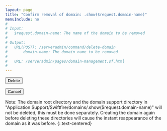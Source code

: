 ```yaml
---
layout: page
title: "Confirm removal of domain: .show($request.domain-name)"
menuInclude: no
#
# Input:
#	$request.domain-name: The name of the domain to be removed
#
# Output:
#	URL(POST): /serveradmin/command/delete-domain
#		domain-name: The domain name to be removed
#
#	URL: /serveradmin/pages/domain-management.sf.html
#
---
```

<div class="centered-buttons">
    <form method="post" action="/serveradmin/command/delete-domain">
        <button type="submit" name="domain-name" value=".show($request.domain-name)">Delete</button>
    </form>
	<form method="post" action="/serveradmin/pages/domain-management.sf.html">
        <button type="submit" name="Cancel" value="Cancel">Cancel</button>
    </form>
</div>

Note: The domain root directory and the domain support directory in "Application Support/Swiftfire/domains/.show($request.domain-name)" will not be deleted, this must be done separately. Creating the domain again before deleting these directories will cause the instant reappearance of the domain as it was before.
{:.text-centered}